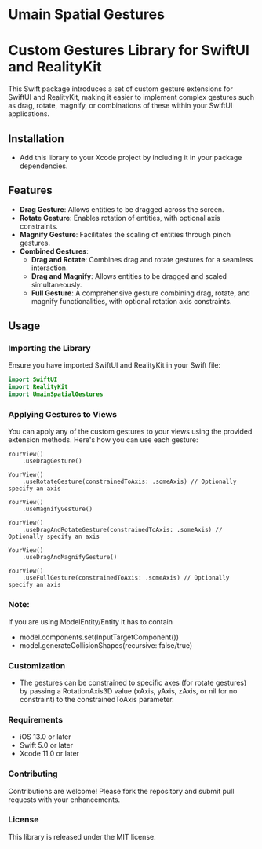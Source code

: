 # Umain Spatial Gestures

# Custom Gestures Library for SwiftUI and RealityKit

This Swift package introduces a set of custom gesture extensions for SwiftUI and RealityKit, making it easier to implement complex gestures such as drag, rotate, magnify, or combinations of these within your SwiftUI applications.
## Installation
- Add this library to your Xcode project by including it in your package dependencies.

## Features

- **Drag Gesture**: Allows entities to be dragged across the screen.
- **Rotate Gesture**: Enables rotation of entities, with optional axis constraints.
- **Magnify Gesture**: Facilitates the scaling of entities through pinch gestures.
- **Combined Gestures**:
  - **Drag and Rotate**: Combines drag and rotate gestures for a seamless interaction.
  - **Drag and Magnify**: Allows entities to be dragged and scaled simultaneously.
  - **Full Gesture**: A comprehensive gesture combining drag, rotate, and magnify functionalities, with optional rotation axis constraints.

## Usage

### Importing the Library

Ensure you have imported SwiftUI and RealityKit in your Swift file:

```swift
import SwiftUI
import RealityKit
import UmainSpatialGestures
```

### Applying Gestures to Views
You can apply any of the custom gestures to your views using the provided extension methods. Here's how you can use each gesture:
```
YourView()
    .useDragGesture()
```
```
YourView()
    .useRotateGesture(constrainedToAxis: .someAxis) // Optionally specify an axis
```
```
YourView()
    .useMagnifyGesture()
```
```
YourView()
    .useDragAndRotateGesture(constrainedToAxis: .someAxis) // Optionally specify an axis
```
```
YourView()
    .useDragAndMagnifyGesture()
```
```
YourView()
    .useFullGesture(constrainedToAxis: .someAxis) // Optionally specify an axis
```
### Note: 
If you are using ModelEntity/Entity it has to contain 
- model.components.set(InputTargetComponent())
- model.generateCollisionShapes(recursive: false/true)

### Customization
- The gestures can be constrained to specific axes (for rotate gestures) by passing a RotationAxis3D value (xAxis, yAxis, zAxis, or nil for no constraint) to the constrainedToAxis parameter.

### Requirements
- iOS 13.0 or later
- Swift 5.0 or later
- Xcode 11.0 or later

### Contributing
Contributions are welcome! Please fork the repository and submit pull requests with your enhancements.

### License
This library is released under the MIT license.

